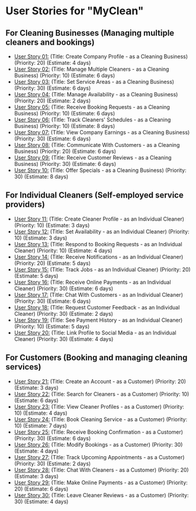 # User Stories for "MyClean"

## For Cleaning Businesses (Managing multiple cleaners and bookings)
* [User Story 01:](./user_stories/user_story_01.md)
(Title: Create Company Profile - as a Cleaning Business) (Priority: 20) (Estimate: 4 days)
* [User Story 02:](./user_stories/user_story_02.md)
(Title: Manage Multiple Cleaners - as a Cleaning Business) (Priority: 10) (Estimate: 6 days)
* [User Story 03:](./user_stories/user_story_03.md)
(Title: Set Service Areas - as a Cleaning Business) (Priority: 30) (Estimate: 6 days)
* [User Story 04:](./user_stories/user_story_04.md)
(Title: Manage Availability - as a Cleaning Business) (Priority: 20) (Estimate: 2 days)
* [User Story 05:](./user_stories/user_story_05.md)
(Title: Receive Booking Requests - as a Cleaning Business) (Priority: 10) (Estimate: 6 days)
* [User Story 06:](./user_stories/user_story_06.md)
(Title: Track Cleaners' Schedules - as a Cleaning Business) (Priority: 10) (Estimate: 8 days)
* [User Story 07:](./user_stories/user_story_07.md)
(Title: View Company Earnings - as a Cleaning Business) (Priority: 30) (Estimate: 6 days)
* [User Story 08:](./user_stories/user_story_08.md)
(Title: Communicate With Customers - as a Cleaning Business) (Priority: 20) (Estimate: 6 days)
* [User Story 09:](./user_stories/user_story_09.md)
(Title: Receive Customer Reviews - as a Cleaning Business) (Priority: 30) (Estimate: 6 days)
* [User Story 10:](./user_stories/user_story_10.md)
(Title: Offer Specials - as a Cleaning Business) (Priority: 30) (Estimate: 8 days)

## For Individual Cleaners (Self-employed service providers)
* [User Story 11:](./user_stories/user_story_11.md)
(Title: Create Cleaner Profile - as an Individual Cleaner) (Priority: 10) (Estimate: 3 days)
* [User Story 12:](./user_stories/user_story_12.md)
(Title: Set Availability - as an Individual Cleaner) (Priority: 10) (Estimate: 3 days)
* [User Story 13:](./user_stories/user_story_13.md)
(Title: Respond to Booking Requests - as an Individual Cleaner) (Priority: 10) (Estimate: 4 days)
* [User Story 14:](./user_stories/user_story_14.md)
(Title: Receive Notifications - as an Individual Cleaner) (Priority: 20) (Estimate: 5 days)
* [User Story 15:](./user_stories/user_story_15.md)
(Title: Track Jobs - as an Individual Cleaner) (Priority: 20) (Estimate: 5 days)
* [User Story 16:](./user_stories/user_story_16.md)
(Title: Receive Online Payments - as an Individual Cleaner) (Priority: 30) (Estimate: 6 days)
* [User Story 17:](./user_stories/user_story_17.md)
(Title: Chat With Customers - as an Individual Cleaner) (Priority: 30) (Estimate: 6 days)
* [User Story 18:](./user_stories/user_story_18.md)
(Title: Request Customer Feedback - as an Individual Cleaner) (Priority: 30) (Estimate: 2 days)
* [User Story 19:](./user_stories/user_story_19.md)
(Title: See Payment History - as an Individual Cleaner) (Priority: 10) (Estimate: 5 days)
* [User Story 20:](./user_stories/user_story_20.md)
(Title: Link Profile to Social Media - as an Individual Cleaner) (Priority: 30) (Estimate: 4 days)

## For Customers (Booking and managing cleaning services)
* [User Story 21:](./user_stories/user_story_21.md)
(Title: Create an Account - as a Customer) (Priority: 20) (Estimate: 3 days)
* [User Story 22:](./user_stories/user_story_22.md)
(Title: Search for Cleaners - as a Customer) (Priority: 10) (Estimate: 6 days)
* [User Story 23:](./user_stories/user_story_23.md)
(Title: View Cleaner Profiles - as a Customer) (Priority: 10) (Estimate: 4 days)
* [User Story 24:](./user_stories/user_story_24.md)
(Title: Book Cleaning Service - as a Customer) (Priority: 10) (Estimate: 7 days)
* [User Story 25:](./user_stories/user_story_25.md)
(Title: Receive Booking Confirmation - as a Customer) (Priority: 30) (Estimate: 6 days)
* [User Story 26:](./user_stories/user_story_26.md)
(Title: Modify Bookings - as a Customer) (Priority: 30) (Estimate: 4 days)
* [User Story 27:](./user_stories/user_story_27.md)
(Title: Track Upcoming Appointments - as a Customer) (Priority: 30) (Estimate: 2 days)
* [User Story 28:](./user_stories/user_story_28.md)
(Title: Chat With Cleaners - as a Customer) (Priority: 20) (Estimate: 3 days)
* [User Story 29:](./user_stories/user_story_29.md)
(Title: Make Online Payments - as a Customer) (Priority: 20) (Estimate: 6 days)
* [User Story 30:](./user_stories/user_story_30.md)
(Title: Leave Cleaner Reviews - as a Customer) (Priority: 30) (Estimate: 4 days)